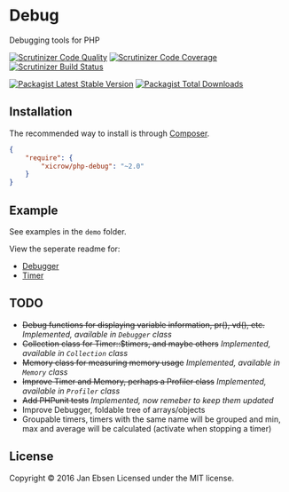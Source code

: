 # Debug
Debugging tools for PHP

[![Scrutinizer Code Quality](https://scrutinizer-ci.com/g/xicrow/php-debug/badges/quality-score.png?b=master)](https://scrutinizer-ci.com/g/xicrow/php-debug/?branch=master)
[![Scrutinizer Code Coverage](https://scrutinizer-ci.com/g/xicrow/php-debug/badges/coverage.png?b=master)](https://scrutinizer-ci.com/g/xicrow/php-debug/?branch=master)
[![Scrutinizer Build Status](https://scrutinizer-ci.com/g/xicrow/php-debug/badges/build.png?b=master)](https://scrutinizer-ci.com/g/xicrow/php-debug/build-status/master)

[![Packagist Latest Stable Version](https://poser.pugx.org/xicrow/php-debug/v/stable)](https://packagist.org/packages/xicrow/php-debug)
[![Packagist Total Downloads](https://poser.pugx.org/xicrow/php-debug/downloads)](https://packagist.org/packages/xicrow/php-debug)

## Installation
The recommended way to install is through [Composer](https://getcomposer.org/).
```JSON
{
    "require": {
        "xicrow/php-debug": "~2.0"
    }
}
```

## Example
See examples in the `demo` folder.

View the seperate readme for:
- [Debugger](Debugger.md)
- [Timer](Timer.md)

## TODO
- ~~Debug functions for displaying variable information, pr(), vd(), etc.~~
	*Implemented, available in `Debugger` class*
- ~~Collection class for Timer::$timers, and maybe others~~
	*Implemented, available in `Collection` class*
- ~~Memory class for measuring memory usage~~
	*Implemented, available in `Memory` class*
- ~~Improve Timer and Memory, perhaps a Profiler class~~
	*Implemented, available in `Profiler` class*
- ~~Add PHPunit tests~~
	*Implemented, now remeber to keep them updated*
- Improve Debugger, foldable tree of arrays/objects
- Groupable timers, timers with the same name will be grouped and min, max and average will be calculated (activate when stopping a timer)

## License
Copyright &copy; 2016 Jan Ebsen
Licensed under the MIT license.
